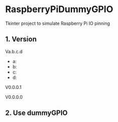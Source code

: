 # RaspberryPiDummyGPIO
Tkinter project to simulate Raspberry Pi IO pinning


## 1. Version
Va.b.c.d
* a:
* b:
* c:
* d:

V0.0.0.1

V0.0.0.0

## 2. Use dummyGPIO

